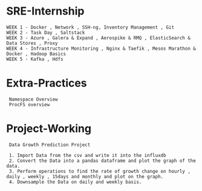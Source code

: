 # SRE-Internship

    WEEK 1 - Docker , Network , SSH-ng, Inventory Management , Git 
    WEEK 2 - Task Day , Saltstack 
    WEEK 3 - Azure , Galera & Expand , Aerospike & RMQ , ElasticSearch & Data Stores , Proxy 
    WEEK 4 - Infrastructure Monitoring , Nginx & Taefik , Mesos Marathon & Docker , Hadoop Basics 
    WEEK 5 - Kafka , Hdfs 
    
# Extra-Practices

     Namespace Overview
     ProcFS overview
  
# Project-Working
     
     Data Growth Prediction Project
     
     1. Import Data from the csv and write it into the influxdb
     2. Convert the Data into a pandas dataframe and plot the graph of the data. 
     3. Perform operations to find the rate of growth change on hourly , daily , weekly , 15days and monthly and plot on the graph.
     4. Downsample the Data on daily and weekly basis. 
